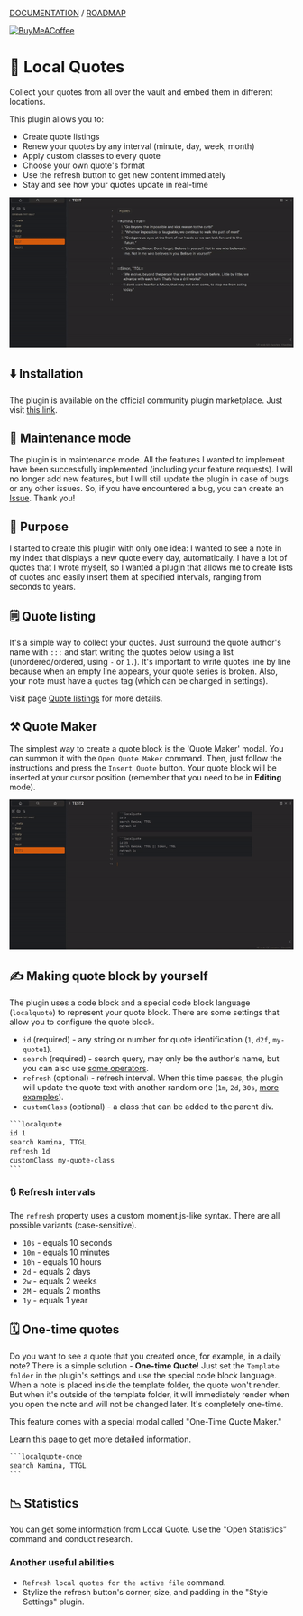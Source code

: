 [DOCUMENTATION](https://sundevista.github.io/local-quotes/) / [ROADMAP](https://github.com/users/sundevista/projects/2/views/1)

[<img src="https://cdn.buymeacoffee.com/buttons/v2/default-violet.png" alt="BuyMeACoffee" width="100">](https://www.buymeacoffee.com/sundevistax)

# 📜 Local Quotes

Collect your quotes from all over the vault and embed them in different locations.

This plugin allows you to:

- Create quote listings
- Renew your quotes by any interval (minute, day, week, month)
- Apply custom classes to every quote
- Choose your own quote's format
- Use the refresh button to get new content immediately
- Stay and see how your quotes update in real-time

![demo](https://github.com/decatetsu/local-quotes/raw/master/assets/demo.gif)

## ⬇️ Installation

The plugin is available on the official community plugin marketplace. Just visit [this link](https://obsidian.md/plugins?search=local%20quotes#).

## 🧰 Maintenance mode

The plugin is in maintenance mode. All the features I wanted to implement have been successfully implemented (including your feature requests). I will no longer add new features, but I will still update the plugin in case of bugs or any other issues. So, if you have encountered a bug, you can create an [Issue](https://github.com/decatetsu/local-quotes/issues). Thank you!

## 🎯 Purpose

I started to create this plugin with only one idea: I wanted to see a note in my index that displays a new quote every day, automatically. I have a lot of quotes that I wrote myself, so I wanted a plugin that allows me to create lists of quotes and easily insert them at specified intervals, ranging from seconds to years.

## 🗒️ Quote listing

It's a simple way to collect your quotes. Just surround the quote author's name with `:::` and start writing the quotes below using a list (unordered/ordered, using `-` or `1.`). It's important to write quotes line by line because when an empty line appears, your quote series is broken. Also, your note must have a `quotes` tag (which can be changed in settings).

Visit page [Quote listings](https://decatetsu.github.io/local-quotes/terms/quote-listings/) for more details.

## ⚒️ Quote Maker

The simplest way to create a quote block is the 'Quote Maker' modal. You can summon it with the `Open Quote Maker` command. Then, just follow the instructions and press the `Insert Quote` button. Your quote block will be inserted at your cursor position (remember that you need to be in **Editing** mode).

![modal](https://github.com/decatetsu/local-quotes/raw/master/assets/modal.gif)

## ✍️ Making quote block by yourself

The plugin uses a code block and a special code block language (`localquote`) to represent your quote block. There are some settings that allow you to configure the quote block.

- `id` (required) - any string or number for quote identification (`1`, `d2f`, `my-quote1`).
- `search` (required) - search query, may only be the author's name, but you can also use [some operators](https://decatetsu.github.io/local-quotes/terms/search/).
- `refresh` (optional) - refresh interval. When this time passes, the plugin will update the quote text with another random one (`1m`, `2d`, `30s`, [more examples](#-refresh-intervals)).
- `customClass` (optional) - a class that can be added to the parent div.

````
```localquote
id 1
search Kamina, TTGL
refresh 1d
customClass my-quote-class
```
````

### 🔃 Refresh intervals

The `refresh` property uses a custom moment.js-like syntax. There are all possible variants (case-sensitive).

- `10s` - equals 10 seconds
- `10m` - equals 10 minutes
- `10h` - equals 10 hours
- `2d` - equals 2 days
- `2w` - equals 2 weeks
- `2M` - equals 2 months
- `1y` - equals 1 year

## 🗓 One-time quotes

Do you want to see a quote that you created once, for example, in a daily note? There is a simple solution - **One-time Quote**! Just set the `Template folder` in the plugin's settings and use the special code block language. When a note is placed inside the template folder, the quote won't render. But when it's outside of the template folder, it will immediately render when you open the note and will not be changed later. It's completely one-time.

This feature comes with a special modal called "One-Time Quote Maker."

Learn [this page](https://decatetsu.github.io/local-quotes/block-types/one-time-quote-block/) to get more detailed information.

````
```localquote-once
search Kamina, TTGL
```
````

## 📉 Statistics

You can get some information from Local Quote. Use the "Open Statistics" command and conduct research.

### Another useful abilities

- `Refresh local quotes for the active file` command.
- Stylize the refresh button's corner, size, and padding in the "Style Settings" plugin.
